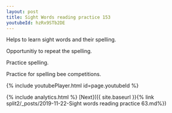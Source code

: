 ```yaml
---
layout: post
title: Sight Words reading practice 153
youtubeId: hzRx9STb2DE
---
```

 
 
Helps to learn sight words and their spelling.

Opportunitiy to repeat the spelling. 

Practice spelling. 
 
Practice for spelling bee competitions. 
 
{% include youtubePlayer.html id=page.youtubeId %}
 
 
{% include analytics.html %} 
[Next]({{ site.baseurl }}{% link  split2/_posts/2019-11-22-Sight words reading practice 63.md%})
 
